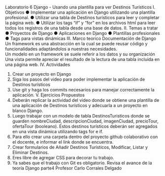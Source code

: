 Laboratorio 6 
Django - Usando una plantilla para ver Destinos Turísticos 
I. Objetivos 
● Implementar una aplicación en Django utilizando una plantilla profesional. ● Utilizar una tabla de Destinos turísticos para leer y completar la página web. ● Utilizar los tags “if” y “for” en los archivos html para leer todos los registros de  una tabla desde una base de datos. 
II. Temas a tratar 
● Proyectos de Django 
● Aplicaciones en Django 
● Plantillas profesionales  
● Tags para vistas dinámicas 
III. Marco teorico 
Documentación de Django 
Un framework es una abstracción en la cual se puede reusar código y funcionalidades  adaptándolos a nuestras necesidades.  
Un modelo en un framework se suele referir a los datos y su organización 
Una vista permite apreciar el resultado de la lectura de una tabla incluida en una página  web. 
IV. Actividades 
1. Crear un proyecto en Django 
2. Siga los pasos del video para poder implementar la aplicación de Destinos  turísticos 
3. Use git y haga los commits necesarios para manejar correctamente la aplicación. 
V. Ejercicios Propuestos 
1. Deberán replicar la actividad del video donde se obtiene una plantilla de  una aplicación de Destinos turísticos y adecuarla a un proyecto en blanco  Django.
2. Luego trabajar con un modelo de tabla DestinosTuristicos donde se  guarden nombreCiudad, descripcionCiudad, imagenCiudad, precioTour,  ofertaTour (booleano). Estos destinos turísticos deberán ser agregados  en una vista dinámica utilizando tags for e if. 
3. Para ello crear una carpeta dentro del proyecto github colaborativo con el  docente, e informar el link donde se encuentra. 
4. Crear formularios de Añadir Destinos Turísticos, Modificar, Listar y  Eliminar Destinos.  
5. Eres libre de agregar CSS para decorar tu trabajo. 
6. Ya sabes que el trabajo con Git es obligatorio. Revisa el avance de la  teoría Django parte4
Profesor Carlo Corrales Delgado 

